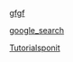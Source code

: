 
[gfgf](https://www.geeksforgeeks.org/naive-bayes-classifiers/)

[google_search](https://www.turing.com/kb/an-introduction-to-naive-bayes-algorithm-for-beginners)

[Tutorialsponit](https://www.tutorialspoint.com/machine_learning/machine_learning_naive_bayes_algorithms.htm)
